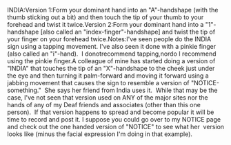 INDIA:Version 1:Form your dominant hand into an "A"-handshape (with the thumb sticking 
	out a bit) 
	and then touch the tip of your thumb to your forehead and twist it twice.Version 2:Form your dominant hand into a "1"-handshape [also called an 
"index-finger"-handshape] and twist the tip of your finger on your forehead twice.Notes:I've seen people do the INDIA sign using a tapping movement. I've also 
		seen it done with a pinkie finger (also called an "i"-hand).  I donotrecommend tapping,nordo I recommend using the pinkie 
		finger.A colleague of mine has started doing a version of "INDIA" that touches 
		the tip of an "X"-handshape to the cheek just under the eye and then 
		turning it palm-forward and moving it forward using a jabbing movement 
		that causes the sign to resemble a version of "NOTICE-something."  
		She says her friend from India uses it.  While that may be the 
		case, I've not seen that version used on ANY of the major sites nor the 
		hands of any of my Deaf friends and associates (other than this one 
		person).  If that version happens to spread and become popular it 
		will be time to record and post it. I suppose you could go over to my 
		NOTICE page and check out the one handed version of "NOTICE" to see what 
		her  version looks like (minus the facial expression I'm doing in 
		that example).